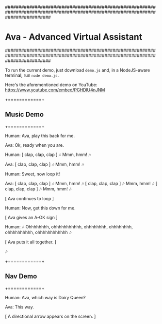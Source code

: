 #################################################################################################################################

# Ava - Advanced Virtual Assistant

#################################################################################################################################

To run the current demo, just download ```demo.js``` and, in a NodeJS-aware terminal, run ```node demo.js```.

Here's the aforementioned demo on YouTube: https://www.youtube.com/embed/PGHDlU4nJNM

+============+

## Music Demo

+============+

Human: Ava, play this back for me. 

Ava: Ok, ready when you are.

Human: [ clap, clap, clap ] 🎶 Mmm, hmm! 🎶

Ava: [ clap, clap, clap ] 🎶 Mmm, hmm! 🎶

Human: Sweet, now loop it!

Ava: [ clap, clap, clap ] 🎶 Mmm, hmm! 🎶 [ clap, clap, clap ] 🎶 Mmm, hmm! 🎶 [ clap, clap, clap ] 🎶 Mmm, hmm! 🎶 

[ Ava continues to loop ]

Human: Now, get this down for me.

[ Ava gives an A-OK sign ]

Human: 🎶 Ohhhhhhhh, ohhhhhhhhhhh, ohhhhhhhh, ohhhhhhhh, ohhhhhhhhhh, ohhhhhhhhhhhh 🎶

[ Ava puts it all together. ]

🎶

+============+

## Nav Demo

+============+

Human: Ava, which way is Dairy Queen?

Ava: This way.

[ A directional arrow appears on the screen. ]

